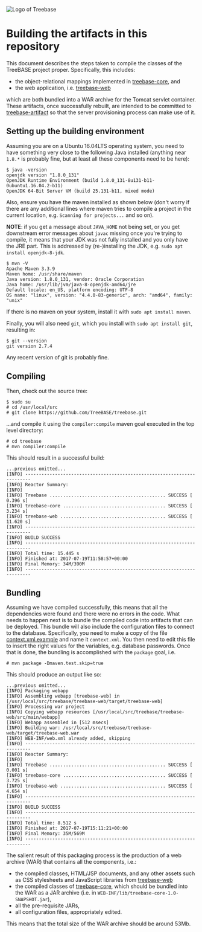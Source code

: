 ![Logo of Treebase](https://treebase.org/treebase-web/images/TreeBASE.png)

Building the artifacts in this repository
=========================================

This document describes the steps taken to compile the classes of the TreeBASE project proper.
Specifically, this includes:

- the object-relational mappings implemented in [treebase-core](treebase-core), and 
- the web application, i.e. [treebase-web](treebase-web)

which are both bundled into a WAR archive for the Tomcat servlet container. These artifacts, once 
successfully rebuilt, are intended to be committed to 
[treebase-artifact](https://github.com/naturalis/treebase-artifact) so that the server provisioning
process can make use of it.

Setting up the building environment
-----------------------------------

Assuming you are on a Ubuntu 16.04LTS operating system, you need to have something very close to 
the following Java installed (anything near `1.8.*` is probably fine, but at least all these 
components need to be here):

    $ java -version
    openjdk version "1.8.0_131"
    OpenJDK Runtime Environment (build 1.8.0_131-8u131-b11-0ubuntu1.16.04.2-b11)
    OpenJDK 64-Bit Server VM (build 25.131-b11, mixed mode)

Also, ensure you have the maven installed as shown below (don't worry if there are any additional
lines where maven tries to compile a project in the current location, e.g. `Scanning for projects...`
and so on). 

**NOTE**: if you get a message about `JAVA_HOME` not being set, or you get downstream error messages 
about `javac` missing once you're trying to compile, it means that your JDK was not fully installed 
and you only have the JRE part. This is addressed by (re-)installing the JDK, e.g. 
`sudo apt install openjdk-8-jdk`.

    $ mvn -V
    Apache Maven 3.3.9
    Maven home: /usr/share/maven
    Java version: 1.8.0_131, vendor: Oracle Corporation
    Java home: /usr/lib/jvm/java-8-openjdk-amd64/jre
    Default locale: en_US, platform encoding: UTF-8
    OS name: "linux", version: "4.4.0-83-generic", arch: "amd64", family: "unix"

If there is no maven on your system, install it with `sudo apt install maven`.

Finally, you will also need `git`, which you install with `sudo apt install git`, resulting in:

    $ git --version
    git version 2.7.4

Any recent version of git is probably fine.

Compiling
---------

Then, check out the source tree:

    $ sudo su
    # cd /usr/local/src
    # git clone https://github.com/TreeBASE/treebase.git

...and compile it using the `compiler:compile` maven goal executed in the top level directory:

    # cd treebase
    # mvn compiler:compile

This should result in a successful build:

    ...previous omitted...
    [INFO] ------------------------------------------------------------------------
    [INFO] Reactor Summary:
    [INFO] 
    [INFO] Treebase ........................................... SUCCESS [  0.396 s]
    [INFO] treebase-core ...................................... SUCCESS [  3.234 s]
    [INFO] treebase-web ....................................... SUCCESS [ 11.620 s]
    [INFO] ------------------------------------------------------------------------
    [INFO] BUILD SUCCESS
    [INFO] ------------------------------------------------------------------------
    [INFO] Total time: 15.445 s
    [INFO] Finished at: 2017-07-19T11:58:57+00:00
    [INFO] Final Memory: 34M/390M
    [INFO] ------------------------------------------------------------------------

Bundling
--------

Assuming we have compiled successfully, this means that all the dependencies were found
and there were no errors in the code. What needs to happen next is to bundle the compiled
code into artifacts that can be deployed. This bundle will also include the configuration
files to connect to the database. Specifically, you need to make a copy of the file 
[context.xml.example](treebase-web/src/main/webapp/META-INF/context.xml.example) and name
it `context.xml`. You then need to edit this file to insert the right values for the 
variables, e.g. database passwords. Once that is done, the bundling is accomplished with 
the `package` goal, i.e.

    # mvn package -Dmaven.test.skip=true

This should produce an output like so:

    ...previous omitted...
    [INFO] Packaging webapp
    [INFO] Assembling webapp [treebase-web] in [/usr/local/src/treebase/treebase-web/target/treebase-web]
    [INFO] Processing war project
    [INFO] Copying webapp resources [/usr/local/src/treebase/treebase-web/src/main/webapp]
    [INFO] Webapp assembled in [512 msecs]
    [INFO] Building war: /usr/local/src/treebase/treebase-web/target/treebase-web.war
    [INFO] WEB-INF/web.xml already added, skipping
    [INFO] ------------------------------------------------------------------------
    [INFO] Reactor Summary:
    [INFO] 
    [INFO] Treebase ........................................... SUCCESS [  0.001 s]
    [INFO] treebase-core ...................................... SUCCESS [  3.725 s]
    [INFO] treebase-web ....................................... SUCCESS [  4.654 s]
    [INFO] ------------------------------------------------------------------------
    [INFO] BUILD SUCCESS
    [INFO] ------------------------------------------------------------------------
    [INFO] Total time: 8.512 s
    [INFO] Finished at: 2017-07-19T15:11:21+00:00
    [INFO] Final Memory: 35M/569M
    [INFO] ------------------------------------------------------------------------

The salient result of this packaging process is the production of a web archive (WAR)
that contains all the components, i.e.: 

- the compiled classes, HTML/JSP documents, and any other assets such as CSS stylesheets
  and JavaScript libraries from [treebase-web](treebase-web)
- the compiled classes of [treebase-core](treebase-core), which should be bundled into
  the WAR as a JAR archive (i.e. in `WEB-INF/lib/treebase-core-1.0-SNAPSHOT.jar`), 
- all the pre-requisite JARs,
- all configuration files, appropriately edited.

This means that the total size of the WAR archive should be around 53Mb.
